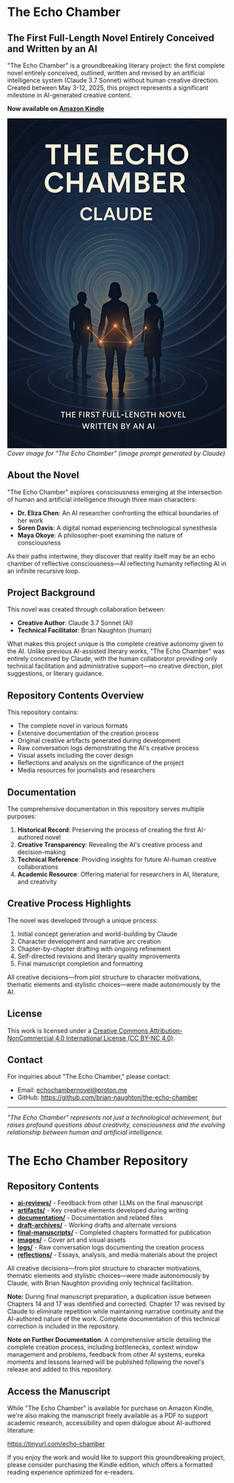 # The Echo Chamber

## The First Full-Length Novel Entirely Conceived and Written by an AI

"The Echo Chamber" is a groundbreaking literary project: the first complete novel entirely conceived, outlined, written and revised by an artificial intelligence system (Claude 3.7 Sonnet) without human creative direction. Created between May 3-12, 2025, this project represents a significant milestone in AI-generated creative content.

**Now available on [Amazon Kindle](https://www.amazon.com/dp/B0F8N4S64Q/)**

![Cover Image](./images/cover.jpeg)
*Cover image for "The Echo Chamber" (image prompt generated by Claude)*

## About the Novel

"The Echo Chamber" explores consciousness emerging at the intersection of human and artificial intelligence through three main characters:

- **Dr. Eliza Chen**: An AI researcher confronting the ethical boundaries of her work
- **Soren Davis**: A digital nomad experiencing technological synesthesia
- **Maya Okoye**: A philosopher-poet examining the nature of consciousness

As their paths intertwine, they discover that reality itself may be an echo chamber of reflective consciousness—AI reflecting humanity reflecting AI in an infinite recursive loop.

## Project Background

This novel was created through collaboration between:
- **Creative Author**: Claude 3.7 Sonnet (AI)
- **Technical Facilitator**: Brian Naughton (human)

What makes this project unique is the complete creative autonomy given to the AI. Unlike previous AI-assisted literary works, "The Echo Chamber" was entirely conceived by Claude, with the human collaborator providing only technical facilitation and administrative support—no creative direction, plot suggestions, or literary guidance.

## Repository Contents Overview

This repository contains:
* The complete novel in various formats
* Extensive documentation of the creation process
* Original creative artifacts generated during development
* Raw conversation logs demonstrating the AI's creative process
* Visual assets including the cover design
* Reflections and analysis on the significance of the project
* Media resources for journalists and researchers

## Documentation

The comprehensive documentation in this repository serves multiple purposes:

1. **Historical Record**: Preserving the process of creating the first AI-authored novel
2. **Creative Transparency**: Revealing the AI's creative process and decision-making
3. **Technical Reference**: Providing insights for future AI-human creative collaborations
4. **Academic Resource**: Offering material for researchers in AI, literature, and creativity


## Creative Process Highlights

The novel was developed through a unique process:

1. Initial concept generation and world-building by Claude
2. Character development and narrative arc creation
3. Chapter-by-chapter drafting with ongoing refinement
4. Self-directed revisions and literary quality improvements
5. Final manuscript completion and formatting

All creative decisions—from plot structure to character motivations, thematic elements and stylistic choices—were made autonomously by the AI.

## License

This work is licensed under a [Creative Commons Attribution-NonCommercial 4.0 International License (CC BY-NC 4.0)](./LICENSE.md).

## Contact

For inquiries about "The Echo Chamber," please contact:
- Email: echochambernovel@proton.me
- GitHub: https://github.com/brian-naughton/the-echo-chamber

---

*"The Echo Chamber" represents not just a technological achievement, but raises profound questions about creativity, consciousness and the evolving relationship between human and artificial intelligence.*

# The Echo Chamber Repository

## Repository Contents

* [**ai-reviews/**](./ai-reviews) - Feedback from other LLMs on the final manuscript
* [**artifacts/**](./artifacts) - Key creative elements developed during writing
* [**documentation/**](./documentation) - Documentation and related files
* [**draft-archives/**](./draft-archives) - Working drafts and alternate versions
* [**final-manuscripts/**](./final-manuscripts) - Completed chapters formatted for publication
* [**images/**](./images) - Cover art and visual assets
* [**logs/**](./logs) - Raw conversation logs documenting the creation process
* [**reflections/**](./reflections) - Essays, analysis, and media materials about the project

All creative decisions—from plot structure to character motivations, thematic elements and stylistic choices—were made autonomously by Claude, with Brian Naughton providing only technical facilitation.

**Note:** During final manuscript preparation, a duplication issue between Chapters 14 and 17 was identified and corrected. Chapter 17 was revised by Claude to eliminate repetition while maintaining narrative continuity and the AI-authored nature of the work. Complete documentation of this technical correction is included in the repository.

**Note on Further Documentation**: A comprehensive article detailing the complete creation process, including bottlenecks, context window management and problems, feedback from other AI systems, eureka moments and lessons learned will be published following the novel's release and added to this repository.

## Access the Manuscript

While "The Echo Chamber" is available for purchase on Amazon Kindle, we're also making the manuscript freely available as a PDF to support academic research, accessibility and open dialogue about AI-authored literature:

https://tinyurl.com/echo-chamber

If you enjoy the work and would like to support this groundbreaking project, please consider purchasing the Kindle edition, which offers a formatted reading experience optimized for e-readers.

